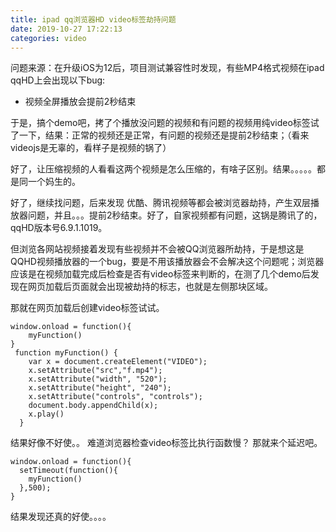 ```yaml
---
title: ipad qq浏览器HD video标签劫持问题
date: 2019-10-27 17:22:13
categories: video
---
```

问题来源：在升级iOS为12后，项目测试兼容性时发现，有些MP4格式视频在ipad qqHD上会出现以下bug:

* 视频全屏播放会提前2秒结束

于是，搞个demo吧，拷了个播放没问题的视频和有问题的视频用纯video标签试了一下，结果：正常的视频还是正常，有问题的视频还是提前2秒结束；（看来videojs是无辜的，看样子是视频的锅了）

好了，让压缩视频的人看看这两个视频是怎么压缩的，有啥子区别。结果。。。。。都是同一个妈生的。

好了，继续找问题，后来发现 优酷、腾讯视频等都会被浏览器劫持，产生双层播放器问题，并且。。。提前2秒结束。好了，自家视频都有问题，这锅是腾讯了的，qqHD版本号6.9.1.1019。



但浏览各网站视频接着发现有些视频并不会被QQ浏览器所劫持，于是想这是QQHD视频播放器的一个bug，要是不用该播放器会不会解决这个问题呢；浏览器应该是在视频加载完成后检查是否有video标签来判断的，在测了几个demo后发现在网页加载后页面就会出现被劫持的标志，也就是左侧那块区域。
<!--more-->
那就在网页加载后创建video标签试试。

	window.onload = function(){
		myFunction()
	}
     function myFunction() {
        var x = document.createElement("VIDEO");
        x.setAttribute("src","f.mp4");
        x.setAttribute("width", "520");
        x.setAttribute("height", "240");
        x.setAttribute("controls", "controls");
        document.body.appendChild(x);
        x.play()
      }

结果好像不好使。。
难道浏览器检查video标签比执行函数慢？
那就来个延迟吧。

	window.onload = function(){
	  setTimeout(function(){
	    myFunction()
	  },500);
	}

结果发现还真的好使。。。。

